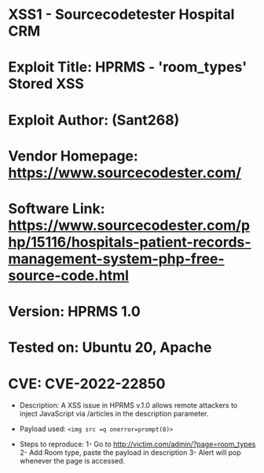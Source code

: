 # XSS1 - Sourcecodetester Hospital CRM


# Exploit Title: HPRMS - 'room_types' Stored XSS
# Exploit Author: (Sant268)
# Vendor Homepage: https://www.sourcecodester.com/
# Software Link: https://www.sourcecodester.com/php/15116/hospitals-patient-records-management-system-php-free-source-code.html
# Version: HPRMS 1.0
# Tested on: Ubuntu 20, Apache
# CVE: CVE-2022-22850

- Description:
A XSS issue in HPRMS v.1.0 allows remote attackers to inject JavaScript via /articles in the description parameter.

- Payload used:
`<img src =q onerror=prompt(8)>`

- Steps to reproduce:
1- Go to http://victim.com/admin/?page=room_types
2- Add Room type, paste the payload in description
3- Alert will pop whenever the page is accessed.

